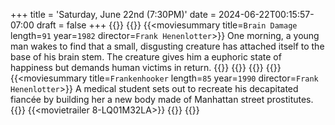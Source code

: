+++
title = 'Saturday, June 22nd (7:30PM)'
date = 2024-06-22T00:15:57-07:00
draft = false
+++
{{<movienight>}}
{{<movie>}}
{{<moviesummary title=`Brain Damage` length=`91` year=`1982` director=`Frank Henenlotter`>}}
One morning, a young man wakes to find that a small, disgusting creature has attached itself to the base of his brain stem. The creature gives him a euphoric state of happiness but demands human victims in return.
{{</moviesummary>}}
{{<movietrailer MOEfM6KesU8>}}
{{</movie>}}
{{<movie>}}
{{<moviesummary title=`Frankenhooker` length=`85` year=`1990` director=`Frank Henenlotter`>}}
A medical student sets out to recreate his decapitated fiancée by building her a new body made of Manhattan street prostitutes.
{{</moviesummary>}}
{{<movietrailer 8-LQ01M32LA>}}
{{</movie>}}
{{</movienight>}}